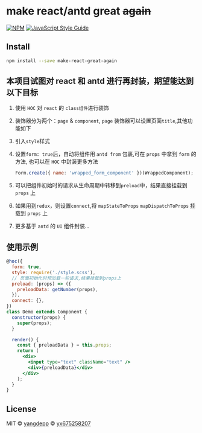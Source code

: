 # make react/antd great ~~again~~

>

[![NPM](https://img.shields.io/npm/v/make-react-great-again.svg)](https://www.npmjs.com/package/make-react-great-again) [![JavaScript Style Guide](https://img.shields.io/badge/code_style-standard-brightgreen.svg)](https://standardjs.com)

## Install

```bash
npm install --save make-react-great-again
```

## 本项目试图对 react 和 antd 进行再封装，期望能达到以下目标

1. 使用 `HOC` 对 `react` 的 `class组件`进行装饰
2. 装饰器分为两个：`page` & `component`, `page` 装饰器可以设置页面`title`,其他功能如下
3. 引入`style`样式
4. 设置`form: true`后，自动将组件用 `antd from` 包裹,可在 `props` 中拿到 `form` 的方法, 也可以在 `HOC` 中封装更多方法

   ```jsx
   Form.create({ name: 'wrapped_form_component' })(WrappedComponent);
   ```

5. 可以把组件初始时的请求从生命周期中转移到`preload`中，结果直接挂载到 `props` 上
6. 如果用到`redux`，则设置`connect`,将 `mapStateToProps` `mapDispatchToProps` 挂载到 `props` 上
7. 更多基于 `antd` 的 `UI` 组件封装...

## 使用示例

```jsx
@hoc({
  form: true,
  style: require('./style.scss'),
  // 页面初始化时预加载一些请求,结果挂载到props上
  preload: (props) => ({
    preloadData: getNumber(props),
  }),
  connect: {},
})
class Demo extends Component {
  constructor(props) {
    super(props);
  }

  render() {
    const { preloadData } = this.props;
    return (
      <div>
        <input type="text" className="text" />
        <div>{preloadData}</div>
      </div>
    );
  }
}
```

## License

MIT © [yangdepp](https://github.com/yangdepp) © [yx675258207](https://github.com/yx675258207)
